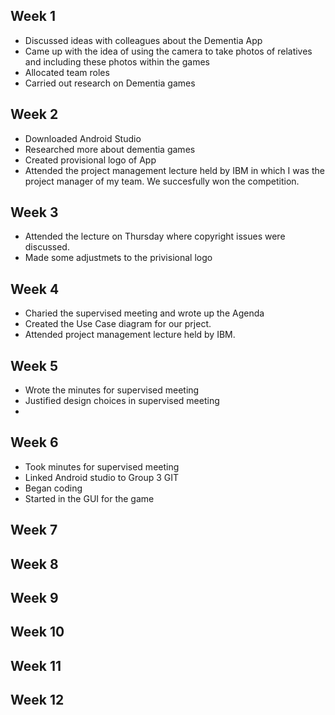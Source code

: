 ## Week 1

- Discussed ideas with colleagues about the Dementia App
- Came up with the idea of using the camera to take photos of relatives and including these photos within the games
- Allocated team roles
- Carried out research on Dementia games 

## Week 2

- Downloaded Android Studio 
- Researched more about dementia games
- Created provisional logo of App
- Attended the project management lecture held by IBM in which I was the project manager of my team. We succesfully won the competition.

## Week 3

- Attended the lecture on Thursday where copyright issues were discussed.
- Made some adjustmets to the privisional logo

## Week 4

- Charied the supervised meeting and wrote up the Agenda
- Created the Use Case diagram for our prject.
- Attended project management lecture held by IBM.

## Week 5
- Wrote the minutes for supervised meeting
- Justified design choices in supervised meeting
- 

## Week 6
- Took minutes for supervised meeting
- Linked Android studio to Group 3 GIT
- Began coding
- Started in the GUI for the game

## Week 7

## Week 8

## Week 9

## Week 10

## Week 11

## Week 12